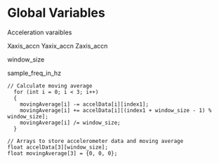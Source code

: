 # Global Variables
Acceleration varaibles

Xaxis_accn
Yaxix_accn
Zaxis_accn

window_size

sample_freq_in_hz

```
// Calculate moving average
  for (int i = 0; i < 3; i++)
  {
    movingAverage[i] -= accelData[i][index1];
    movingAverage[i] += accelData[i][(index1 + window_size - 1) % window_size];
    movingAverage[i] /= window_size;
  }
```

```
// Arrays to store accelerometer data and moving average
float accelData[3][window_size];
float movingAverage[3] = {0, 0, 0};
```